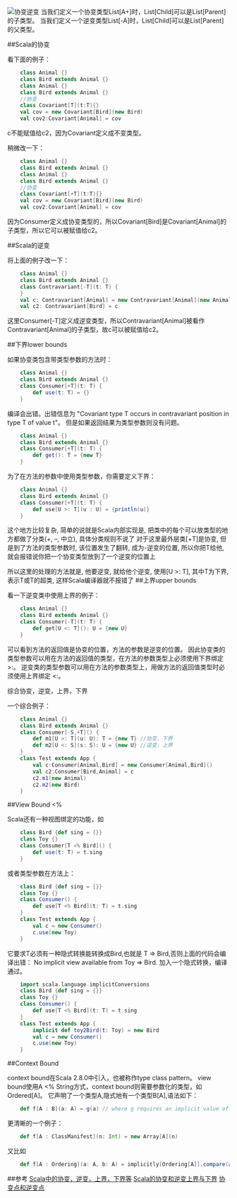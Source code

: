 ![协变逆变](../picture/covAndcon.png)
当我们定义一个协变类型List[A+]时，List[Child]可以是List[Parent]的子类型。
当我们定义一个逆变类型List[-A]时，List[Child]可以是List[Parent]的父类型。

##Scala的协变

看下面的例子：
```scala
    class Animal {}
    class Bird extends Animal {}
    class Animal {}
    class Bird extends Animal {}
    //协变
    class Covariant[T](t:T){}
    val cov = new Covariant[Bird](new Bird)
    val cov2:Covariant[Animal] = cov
```
c不能赋值给c2，因为Covariant定义成不变类型。

稍微改一下：
```scala
    class Animal {}
    class Bird extends Animal {}
    class Animal {}
    class Bird extends Animal {}
    //协变
    class Covariant[+T](t:T){}
    val cov = new Covariant[Bird](new Bird)
    val cov2:Covariant[Animal] = cov
```
因为Consumer定义成协变类型的，所以Covariant[Bird]是Covariant[Animal]的子类型，所以它可以被赋值给c2。

##Scala的逆变

将上面的例子改一下：
```scala
    class Animal {}
    class Bird extends Animal {}
    class Contravariant[-T](t: T) {
    }
    val c: Contravariant[Animal] = new Contravariant[Animal](new Animal)
    val c2: Contravariant[Bird] = c
```
这里Consumer[-T]定义成逆变类型，所以Contravariant[Animal]被看作Contravariant[Animal]的子类型，故c可以被赋值给c2。

##下界lower bounds

如果协变类包含带类型参数的方法时：
```scala
    class Animal {}
    class Bird extends Animal {}
    class Consumer[+T](t: T) {
     	def use(t: T) = {}
    }
```
编译会出错。出错信息为 "Covariant type T occurs in contravariant position in type T of value t"。
但是如果返回结果为类型参数则没有问题。
```scala
    class Animal {}
    class Bird extends Animal {}
    class Consumer[+T](t: T) {
     	def get(): T = {new T}
    }
```
为了在方法的参数中使用类型参数，你需要定义下界：
```scala
    class Animal {}
    class Bird extends Animal {}
    class Consumer[+T](t: T) {
    	def use[U >: T](u : U) = {println(u)}
    }
```
这个地方比较复杂, 简单的说就是Scala内部实现是, 把类中的每个可以放类型的地方都做了分类(+, –, 中立), 具体分类规则不说了 对于这里最外层类[+T]是协变, 但是到了方法的类型参数时, 该位置发生了翻转, 成为-逆变的位置, 所以你把T给他, 就会报错说你把一个协变类型放到了一个逆变的位置上

所以这里的处理的方法就是, 他要逆变, 就给他个逆变, 使用[U >: T], 其中T为下界, 表示T或T的超类, 这样Scala编译器就不报错了
##上界upper bounds

看一下逆变类中使用上界的例子：
```scala
    class Animal {}
    class Bird extends Animal {}
    class Consumer[-T](t: T) {
    	def get[U <: T](): U = {new U}
    }
```
可以看到方法的返回值是协变的位置，方法的参数是逆变的位置。
因此协变类的类型参数可以用在方法的返回值的类型，在方法的参数类型上必须使用下界绑定 >:。
逆变类的类型参数可以用在方法的参数类型上，用做方法的返回值类型时必须使用上界绑定 <:。

综合协变，逆变，上界，下界

一个综合例子：
```scala
    class Animal {}
    class Bird extends Animal {}
    class Consumer[-S,+T]() {
    	def m1[U >: T](u: U): T = {new T} //协变，下界
    	def m2[U <: S](s: S): U = {new U} //逆变，上界
    }
    class Test extends App {
    	val c:Consumer[Animal,Bird] = new Consumer[Animal,Bird]()
    	val c2:Consumer[Bird,Animal] = c
    	c2.m1(new Animal)
    	c2.m2(new Bird)
    }
```
##View Bound <%

Scala还有一种视图绑定的功能，如
```scala
    class Bird {def sing = {}}
    class Toy {}
    class Consumer[T <% Bird]() {
	    def use(t: T) = t.sing
    }
```
或者类型参数在方法上：
```scala
    class Bird {def sing = {}}
    class Toy {}
    class Consumer() {
    	def use[T <% Bird](t: T) = t.sing
    }
    class Test extends App {
	    val c = new Consumer()
	    c.use(new Toy)
    }
```
它要求T必须有一种隐式转换能转换成Bird,也就是 T => Bird,否则上面的代码会编译出错：
No implicit view available from Toy => Bird.
加入一个隐式转换，编译通过。
```scala
    import scala.language.implicitConversions
    class Bird {def sing = {}}
    class Toy {}
    class Consumer() {
    	def use[T <% Bird](t: T) = t.sing
    }
    class Test extends App {
    	implicit def toy2Bird(t: Toy) = new Bird
    	val c = new Consumer()
    	c.use(new Toy)
    }
```
##Context Bound

context bound在Scala 2.8.0中引入，也被称作type class pattern。
view bound使用A <% String方式，context bound则需要参数化的类型，如Ordered[A]。
它声明了一个类型A,隐式地有一个类型B[A],语法如下：
```scala
    def f[A : B](a: A) = g(a) // where g requires an implicit value of type B[A]
```
更清晰的一个例子：
```scala
    def f[A : ClassManifest](n: Int) = new Array[A](n)
```
又比如
```scala
    def f[A : Ordering](a: A, b: A) = implicitly[Ordering[A]].compare(a, b)
```

##参考
[Scala中的协变，逆变，上界，下界等](http://colobu.com/2015/05/19/Variance-lower-bounds-upper-bounds-in-Scala/)
[Scala的协变和逆变上界与下界](http://oopsoutofmemory.github.io/scala/2014/11/19/scala-xie-bian-ni-bian-shang-jie-xia-jie-----li-jie-pian/)
[协变点和逆变点](http://segmentfault.com/a/1190000003509191)

